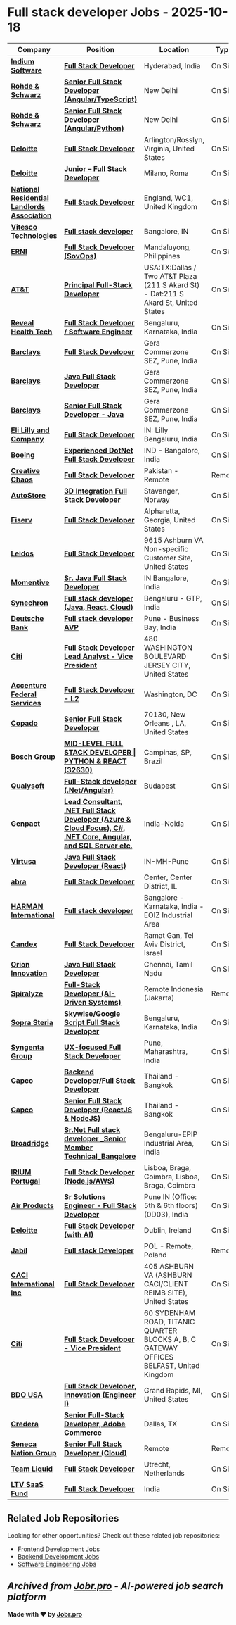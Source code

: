# Full stack developer Jobs - 2025-10-18

| Company | Position | Location | Type | Date |
| ------- | -------- | -------- | ---- | ------ |
| **[Indium Software](https://www.indiumsoftware.com/)** | **[Full Stack Developer](https://jobr.pro/job/30462428/full-stack-developer?utm_source=github&utm_medium=repo&utm_campaign=github-fullstack-jobs)** | Hyderabad, India | On Site | Oct 17 |
| **[Rohde & Schwarz](https://www.rohde-schwarz.com/)** | **[Senior Full Stack Developer (Angular/TypeScript)](https://jobr.pro/job/30458452/senior-full-stack-developer-angulartypescript?utm_source=github&utm_medium=repo&utm_campaign=github-fullstack-jobs)** | New Delhi | On Site | Oct 17 |
| **[Rohde & Schwarz](https://www.rohde-schwarz.com/)** | **[Senior Full Stack Developer (Angular/Python)](https://jobr.pro/job/30458445/senior-full-stack-developer-angularpython?utm_source=github&utm_medium=repo&utm_campaign=github-fullstack-jobs)** | New Delhi | On Site | Oct 17 |
| **[Deloitte](https://www.deloitte.com/)** | **[Full Stack Developer](https://jobr.pro/job/30455986/full-stack-developer?utm_source=github&utm_medium=repo&utm_campaign=github-fullstack-jobs)** | Arlington/Rosslyn, Virginia, United States | On Site | Oct 17 |
| **[Deloitte](https://www.deloitte.com/)** | **[Junior – Full Stack Developer](https://jobr.pro/job/30455813/junior-full-stack-developer?utm_source=github&utm_medium=repo&utm_campaign=github-fullstack-jobs)** | Milano, Roma | On Site | Oct 17 |
| **[National Residential Landlords Association](https://www.nrla.org.uk/)** | **[Full Stack Developer](https://jobr.pro/job/30470719/full-stack-developer?utm_source=github&utm_medium=repo&utm_campaign=github-fullstack-jobs)** | England, WC1, United Kingdom | On Site | Oct 17 |
| **[Vitesco Technologies](https://www.vitesco-technologies.com)** | **[Full stack developer](https://jobr.pro/job/30441250/full-stack-developer?utm_source=github&utm_medium=repo&utm_campaign=github-fullstack-jobs)** | Bangalore, IN | On Site | Oct 17 |
| **[ERNI](https://www.betterask.erni/)** | **[Full Stack Developer (SovOps)](https://jobr.pro/job/30449884/full-stack-developer-sovops?utm_source=github&utm_medium=repo&utm_campaign=github-fullstack-jobs)** | Mandaluyong, Philippines | On Site | Oct 17 |
| **[AT&T](https://www.att.com/)** | **[Principal Full-Stack Developer](https://jobr.pro/job/30468733/principal-full-stack-developer?utm_source=github&utm_medium=repo&utm_campaign=github-fullstack-jobs)** | USA:TX:Dallas / Two AT&T Plaza (211 S Akard St) - Dat:211 S Akard St, United States | On Site | Oct 17 |
| **[Reveal Health Tech](https://revealhealthtech.com/)** | **[Full Stack Developer / Software Engineer](https://jobr.pro/job/30450535/full-stack-developer-software-engineer?utm_source=github&utm_medium=repo&utm_campaign=github-fullstack-jobs)** | Bengaluru, Karnataka, India | On Site | Oct 17 |
| **[Barclays](https://home.barclays/)** | **[Full Stack Developer](https://jobr.pro/job/30471419/full-stack-developer?utm_source=github&utm_medium=repo&utm_campaign=github-fullstack-jobs)** | Gera Commerzone SEZ, Pune, India | On Site | Oct 17 |
| **[Barclays](https://home.barclays/)** | **[Java Full Stack Developer](https://jobr.pro/job/30471396/java-full-stack-developer?utm_source=github&utm_medium=repo&utm_campaign=github-fullstack-jobs)** | Gera Commerzone SEZ, Pune, India | On Site | Oct 17 |
| **[Barclays](https://home.barclays/)** | **[Senior Full Stack Developer - Java](https://jobr.pro/job/30471386/senior-full-stack-developer-java?utm_source=github&utm_medium=repo&utm_campaign=github-fullstack-jobs)** | Gera Commerzone SEZ, Pune, India | On Site | Oct 17 |
| **[Eli Lilly and Company](https://www.lilly.com/)** | **[Full Stack Developer](https://jobr.pro/job/30472379/full-stack-developer?utm_source=github&utm_medium=repo&utm_campaign=github-fullstack-jobs)** | IN: Lilly Bengaluru, India | On Site | Oct 17 |
| **[Boeing](https://www.boeing.com/)** | **[Experienced DotNet Full Stack Developer](https://jobr.pro/job/30454991/experienced-dotnet-full-stack-developer?utm_source=github&utm_medium=repo&utm_campaign=github-fullstack-jobs)** | IND - Bangalore, India | On Site | Oct 17 |
| **[Creative Chaos](https://creativechaos.co/)** | **[Full Stack Developer](https://jobr.pro/job/30438872/full-stack-developer?utm_source=github&utm_medium=repo&utm_campaign=github-fullstack-jobs)** | Pakistan - Remote | Remote | Oct 17 |
| **[AutoStore](https://www.autostoresystem.com/)** | **[3D Integration Full Stack Developer](https://jobr.pro/job/30484464/3d-integration-full-stack-developer?utm_source=github&utm_medium=repo&utm_campaign=github-fullstack-jobs)** | Stavanger, Norway | On Site | Oct 17 |
| **[Fiserv](https://www.fiserv.com/)** | **[Full Stack Developer](https://jobr.pro/job/30478369/full-stack-developer?utm_source=github&utm_medium=repo&utm_campaign=github-fullstack-jobs)** | Alpharetta, Georgia, United States | On Site | Oct 17 |
| **[Leidos](https://www.leidos.com/)** | **[Full Stack Developer](https://jobr.pro/job/30488036/full-stack-developer?utm_source=github&utm_medium=repo&utm_campaign=github-fullstack-jobs)** | 9615 Ashburn VA Non-specific Customer Site, United States | On Site | Oct 17 |
| **[Momentive](https://www.momentive.com/)** | **[Sr. Java Full Stack Developer](https://jobr.pro/job/30479908/sr-java-full-stack-developer?utm_source=github&utm_medium=repo&utm_campaign=github-fullstack-jobs)** | IN Bangalore, India | On Site | Oct 17 |
| **[Synechron](https://www.synechron.com/)** | **[Full stack developer (Java, React, Cloud)](https://jobr.pro/job/30477240/full-stack-developer-java-react-cloud?utm_source=github&utm_medium=repo&utm_campaign=github-fullstack-jobs)** | Bengaluru - GTP, India | On Site | Oct 17 |
| **[Deutsche Bank](https://www.db.com/)** | **[Full stack developer AVP](https://jobr.pro/job/30492947/full-stack-developer-avp?utm_source=github&utm_medium=repo&utm_campaign=github-fullstack-jobs)** | Pune - Business Bay, India | On Site | Oct 17 |
| **[Citi](https://www.citigroup.com/)** | **[Full Stack Developer Lead Analyst - Vice President](https://jobr.pro/job/30490450/full-stack-developer-lead-analyst-vice-president?utm_source=github&utm_medium=repo&utm_campaign=github-fullstack-jobs)** | 480 WASHINGTON BOULEVARD JERSEY CITY, United States | On Site | Oct 17 |
| **[Accenture Federal Services](https://www.accenture.com/)** | **[Full Stack Developer - L2](https://jobr.pro/job/30425820/full-stack-developer-l2?utm_source=github&utm_medium=repo&utm_campaign=github-fullstack-jobs)** | Washington, DC | On Site | Oct 16 |
| **[Copado](https://www.copado.com/)** | **[Senior Full Stack Developer](https://jobr.pro/job/30390916/senior-full-stack-developer?utm_source=github&utm_medium=repo&utm_campaign=github-fullstack-jobs)** | 70130, New Orleans , LA, United States | On Site | Oct 16 |
| **[Bosch Group](https://www.bosch.com)** | **[MID-LEVEL FULL STACK DEVELOPER \| PYTHON & REACT (32630)](https://jobr.pro/job/30411125/mid-level-full-stack-developer-python-react-32630?utm_source=github&utm_medium=repo&utm_campaign=github-fullstack-jobs)** | Campinas, SP, Brazil | On Site | Oct 16 |
| **[Qualysoft](https://qualysoft.com)** | **[Full-Stack developer (.Net/Angular)](https://jobr.pro/job/30419915/full-stack-developer-netangular?utm_source=github&utm_medium=repo&utm_campaign=github-fullstack-jobs)** | Budapest | On Site | Oct 16 |
| **[Genpact](https://www.genpact.com/)** | **[Lead Consultant, .NET Full Stack Developer (Azure & Cloud Focus), C#, .NET Core, Angular, and SQL Server etc.](https://jobr.pro/job/30378421/lead-consultant-net-full-stack-developer-azure-cloud-focus-c-net-core-angular-and-sql-server-etc?utm_source=github&utm_medium=repo&utm_campaign=github-fullstack-jobs)** | India-Noida | On Site | Oct 16 |
| **[Virtusa](https://www.virtusa.com/)** | **[Java Full Stack Developer (React)](https://jobr.pro/job/30375335/java-full-stack-developer-react?utm_source=github&utm_medium=repo&utm_campaign=github-fullstack-jobs)** | IN-MH-Pune | On Site | Oct 16 |
| **[abra](https://www.abra-it.com/)** | **[Full Stack Developer](https://jobr.pro/job/30385984/full-stack-developer?utm_source=github&utm_medium=repo&utm_campaign=github-fullstack-jobs)** | Center, Center District, IL | On Site | Oct 16 |
| **[HARMAN International](https://www.harman.com/)** | **[Full stack developer](https://jobr.pro/job/30371239/full-stack-developer?utm_source=github&utm_medium=repo&utm_campaign=github-fullstack-jobs)** | Bangalore - Karnataka, India - EOIZ Industrial Area | On Site | Oct 16 |
| **[Candex](https://www.candex.com/)** | **[Full Stack Developer](https://jobr.pro/job/30419492/full-stack-developer?utm_source=github&utm_medium=repo&utm_campaign=github-fullstack-jobs)** | Ramat Gan, Tel Aviv District, Israel | On Site | Oct 16 |
| **[Orion Innovation](https://www.orioninc.com/)** | **[Java Full Stack Developer](https://jobr.pro/job/30423203/java-full-stack-developer?utm_source=github&utm_medium=repo&utm_campaign=github-fullstack-jobs)** | Chennai, Tamil Nadu | On Site | Oct 16 |
| **[Spiralyze](https://spiralyze.com/)** | **[Full-Stack Developer (AI-Driven Systems)](https://jobr.pro/job/30432035/full-stack-developer-ai-driven-systems?utm_source=github&utm_medium=repo&utm_campaign=github-fullstack-jobs)** | Remote Indonesia (Jakarta) | Remote | Oct 16 |
| **[Sopra Steria](https://www.soprasteria.com)** | **[Skywise/Google Script Full Stack Developer](https://jobr.pro/job/30341216/skywisegoogle-script-full-stack-developer?utm_source=github&utm_medium=repo&utm_campaign=github-fullstack-jobs)** | Bengaluru, Karnataka, India | On Site | Oct 16 |
| **[Syngenta Group](https://www.syngenta.com)** | **[UX-focused Full Stack Developer](https://jobr.pro/job/30336804/ux-focused-full-stack-developer?utm_source=github&utm_medium=repo&utm_campaign=github-fullstack-jobs)** | Pune, Maharashtra, India | On Site | Oct 16 |
| **[Capco](https://www.capco.com/)** | **[Backend Developer/Full Stack Developer](https://jobr.pro/job/30318939/backend-developerfull-stack-developer?utm_source=github&utm_medium=repo&utm_campaign=github-fullstack-jobs)** | Thailand - Bangkok | On Site | Oct 16 |
| **[Capco](https://www.capco.com/)** | **[Senior Full Stack Developer (ReactJS & NodeJS)](https://jobr.pro/job/30318952/senior-full-stack-developer-reactjs-nodejs?utm_source=github&utm_medium=repo&utm_campaign=github-fullstack-jobs)** | Thailand - Bangkok | On Site | Oct 16 |
| **[Broadridge](https://www.broadridge.com/)** | **[Sr.Net Full stack developer _Senior Member Technical_Bangalore](https://jobr.pro/job/30345070/srnet-full-stack-developer-senior-member-technicalbangalore?utm_source=github&utm_medium=repo&utm_campaign=github-fullstack-jobs)** | Bengaluru-EPIP Industrial Area, India | On Site | Oct 16 |
| **[IRIUM Portugal](https://www.irium.pt/)** | **[Full Stack Developer (Node.js/AWS)](https://jobr.pro/job/30384336/full-stack-developer-nodejsaws?utm_source=github&utm_medium=repo&utm_campaign=github-fullstack-jobs)** | Lisboa, Braga, Coimbra, Lisboa, Braga, Coimbra | On Site | Oct 16 |
| **[Air Products](https://www.airproducts.com/)** | **[Sr Solutions Engineer - Full Stack Developer](https://jobr.pro/job/30370414/sr-solutions-engineer-full-stack-developer?utm_source=github&utm_medium=repo&utm_campaign=github-fullstack-jobs)** | Pune IN (Office: 5th & 6th floors) (0D03), India | On Site | Oct 16 |
| **[Deloitte](https://www2.deloitte.com/)** | **[Full Stack Developer (with AI)](https://jobr.pro/job/30404348/full-stack-developer-with-ai?utm_source=github&utm_medium=repo&utm_campaign=github-fullstack-jobs)** | Dublin, Ireland | On Site | Oct 16 |
| **[Jabil](https://www.jabil.com/)** | **[Full stack Developer](https://jobr.pro/job/30390087/full-stack-developer?utm_source=github&utm_medium=repo&utm_campaign=github-fullstack-jobs)** | POL - Remote, Poland | Remote | Oct 16 |
| **[CACI International Inc](https://www.caci.com/)** | **[Full Stack Developer](https://jobr.pro/job/30411868/full-stack-developer?utm_source=github&utm_medium=repo&utm_campaign=github-fullstack-jobs)** | 405 ASHBURN VA (ASHBURN CACI/CLIENT REIMB SITE), United States | On Site | Oct 16 |
| **[Citi](https://www.citigroup.com/)** | **[Full Stack Developer - Vice President](https://jobr.pro/job/30407288/full-stack-developer-vice-president?utm_source=github&utm_medium=repo&utm_campaign=github-fullstack-jobs)** | 60 SYDENHAM ROAD, TITANIC QUARTER BLOCKS A, B, C GATEWAY OFFICES BELFAST, United Kingdom | On Site | Oct 16 |
| **[BDO USA](https://www.bdo.com/)** | **[Full Stack Developer, Innovation (Engineer I)](https://jobr.pro/job/30363771/full-stack-developer-innovation-engineer-i?utm_source=github&utm_medium=repo&utm_campaign=github-fullstack-jobs)** | Grand Rapids, MI, United States | On Site | Oct 15 |
| **[Credera](https://www.credera.com/)** | **[Senior Full-Stack Developer, Adobe Commerce](https://jobr.pro/job/30339102/senior-full-stack-developer-adobe-commerce?utm_source=github&utm_medium=repo&utm_campaign=github-fullstack-jobs)** | Dallas, TX | On Site | Oct 15 |
| **[Seneca Nation Group](https://www.senecanationgroup.com/)** | **[Senior Full Stack Developer (Cloud)](https://jobr.pro/job/30335104/senior-full-stack-developer-cloud?utm_source=github&utm_medium=repo&utm_campaign=github-fullstack-jobs)** | Remote | Remote | Oct 15 |
| **[Team Liquid](https://www.teamliquid.com)** | **[Full Stack Developer](https://jobr.pro/job/30362977/full-stack-developer?utm_source=github&utm_medium=repo&utm_campaign=github-fullstack-jobs)** | Utrecht, Netherlands | On Site | Oct 15 |
| **[LTV SaaS Fund](https://ltv.fund/)** | **[Full Stack Developer](https://jobr.pro/job/30323838/full-stack-developer?utm_source=github&utm_medium=repo&utm_campaign=github-fullstack-jobs)** | India | On Site | Oct 15 |

## Related Job Repositories

Looking for other opportunities? Check out these related job repositories:

- [Frontend Development Jobs](https://github.com/jobs-jobr-pro/Frontend-Development-Jobs)
- [Backend Development Jobs](https://github.com/jobs-jobr-pro/Backend-Development-Jobs)
- [Software Engineering Jobs](https://github.com/jobs-jobr-pro/Software-Engineering-Jobs)



*Archived from [Jobr.pro](https://jobr.pro?utm_source=github&utm_medium=repo&utm_campaign=github-fullstack-jobs) - AI-powered job search platform*
---

**Made with ❤️ by [Jobr.pro](https://jobr.pro?utm_source=github&utm_medium=repo&utm_campaign=github-fullstack-jobs)**